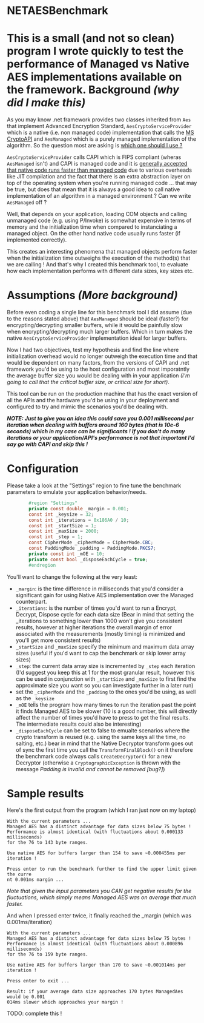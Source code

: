 NETAESBenchmark
===============
This is a small (and not so clean) program I wrote quickly to test the performance of Managed vs Native AES implementations available on the framework.
Background *(why did I make this)*
============
As you may know .net framework provides two classes inherited from `Aes` that implement Advanced Encryption Standard, `AesCryptoServiceProvider` which is a native (i.e. non managed code) implementation that calls the [MS CryptoAPI](http://en.wikipedia.org/wiki/Microsoft_CryptoAPI) and `AesManaged` which is a purely managed implementation of the algorithm. So the question most are asking is [which one should I use ?](https://www.google.com/search?q=aesmanaged%20vs%20aescryptoserviceprovider&rct=j)

`AesCryptoServiceProvider` calls CAPI which is FIPS compliant (wheras `AesManaged` isn't) and CAPI is managed code and it is [generally accepted that native code runs faster than managed code](https://www.google.com/webhp?ion=1&ie=UTF-8#q=managed%20code%20vs%20native%20code%20performance) due to various overheads like JIT compilation and the fact that there is an extra abstraction layer on top of the operating system when you're running managed code ... that may be true, but does that mean that it is always a good idea to call native implementation of an algorithm in a managed environment ? Can we write `AesManaged` off ?

Well, that depends on your application, loading COM objects and calling unmanaged code (e.g. using P/Invoke) is somewhat expensive in terms of memory and the initialization time when compared to instanciating a managed object. On the other hand native code usually runs faster (if implemented correctly).

This creates an interesting phenomena that managed objects perform faster when the initialization time outweighs the execution of the method(s) that we are calling ! And that's why I created this benchmark tool, to evaluate how each implementation performs with different data sizes, key sizes etc.

Assumptions *(More background)*
============
Before even coding a single line for this benchmark tool I did assume (due to the reasons stated above) that `AesManaged` should be ideal (faster?) for encrypting/decrypting smaller buffers, while it would be painfully slow when encrypting/decrypting much larger buffers. Which in turn makes the native `AesCryptoServiceProvider` implementation ideal for larger buffers.

Now I had two objectives, test my hypothesis and find the line where initialization overhead would no longer outweigh the execution time and that would be dependent on many factors, from the versions of CAPI and .net framework you'd be using to the host configuration and most imporatntly the average buffer size you would be dealing with in your application *(I'm going to call that the critical buffer size, or critical size for short)*.

This tool can be run on the production machine that has the exact version of all the APIs and the hardware you'd be using in your deployment and configured to try and mimic the scenarios you'd be dealing with.

***NOTE: Just to give you an idea this could save you  0.001 millisecond per iteration when dealing with buffers around 160 bytes (that is 10e-6 seconds) which in my case can be  significants ! If you don't do many iterations or your application/API's performance is not that important I'd say go with CAPI and skip this !***

Configuration
============
Please take a look at the "Settings" region to fine tune the benchmark parameters to emulate your application behavior/needs.
```C# 
        #region "Settings"
        private const double _margin = 0.001;
        const int _keysize = 32;
        const int _iterations = 0x186A0 / 10;
        const int _startSize = 1;
        const int _maxSize = 2000;
        const int _step = 1;
        const CipherMode _cipherMode = CipherMode.CBC;
        const PaddingMode _padding = PaddingMode.PKCS7;
        private const int _mOE = 10;
        private const bool _disposeEachCycle = true;
        #endregion
```
You'll want to change the following at the very least:
* `_margin`: is the time difference in milliseconds that you'd consider a significant gain for using Native AES implementation over the Managed counterpart.
* `_iterations`: is the number of times you'd want to run a Encrypt, Decrypt, Dispose cycle for each data size (Bear in mind that setting the _iterations to something lower than 1000 won't give you consistent results, however at higher iterations the overall margin of error associated with the measurements (mostly timing) is minimized and you'll get more consistent results)
* `_startSize` and `_maxSize` specify the minimum and maximum data array sizes (useful if you'd want to cap the benchmark or skip lower array sizes)
* `_step`: the current data array size is incremented by `_step` each iteration (I'd suggest you keep this at 1 for the most granular result, however this can be used in conjunction with `_startSize` and `_maxSize` to first find the approximate size you want so you can investigate further in a later run)
* set the `_cipherMode` and the `_padding` to the ones you'd be using, as well as the `_keysize`
* `_mOE` tells the program how many times to run the iteration past the point it finds Managed AES to be slower (10 is a good number, this will directly affect the number of times you'd have to press <enter> to get the final results. The intermediate results could also be interesting)
* `_disposeEachCycle` can be set to false to emualte scenarios where the crypto transform is reused (e.g. using the same keys all the time, no salting, etc.) bear in mind that the Native Decryptor transform goes out of sync the first time you call the `TransformFinalBlock()` on it therefore the benchmark code always calls `CreateDecryptor()` for a new Decryptor (otherwise a `CryptographicException` is thrown with the message *Padding is invalid and cannot be removed* *[bug?]*)

Sample results
=============
Here's the first output from the program (which I ran just now on my laptop)
```
With the current parameters ...
Managed AES has a distinct advantage for data sizes below 75 bytes !
Performance is almost identical (with fluctuations about 0.000133 milliseconds)
for the 76 to 143 byte ranges.

Use native AES for buffers larger than 154 to save ~0.000455ms per iteration !

Press enter to run the benchmark further to find the upper limit given the curre
nt 0.001ms margin ...
```
*Note that given the input parameters you CAN get negative results for the fluctuations, which simply means Managed AES was on average that much faster.*

And when I pressed enter twice, it finally reached the _margin (which was 0.001ms/iteration)
```
With the current parameters ...
Managed AES has a distinct advantage for data sizes below 75 bytes !
Performance is almost identical (with fluctuations about 0.000896 milliseconds)
for the 76 to 159 byte ranges.

Use native AES for buffers larger than 170 to save ~0.001014ms per iteration !

Press enter to exit ...

Result: if your average data size approaches 170 bytes ManagedAes would be 0.001
014ms slower which approaches your margin !
```

TODO: complete this !
